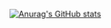 [![Anurag's GitHub stats](https://github-readme-stats.vercel.app/api?username=OptimumPortal&theme=radical)](https://github.com/anuraghazra/github-readme-stats)

